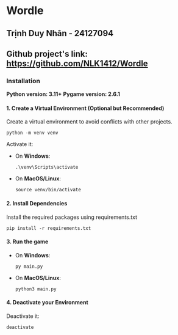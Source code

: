 ﻿# Wordle
## Trịnh Duy Nhân - 24127094
## Github project's link: https://github.com/NLK1412/Wordle

### Installation

**Python version: 3.11+**
**Pygame version: 2.6.1**
#### 1. Create a Virtual Environment (Optional but Recommended)
Create a virtual environment to avoid conflicts with other projects.
```
python -m venv venv
```

Activate it:

- On **Windows**:
    ```
    .\venv\Scripts\activate
    ```
- On **MacOS/Linux**:
    ```
    source venv/bin/activate
    ```
#### 2. Install Dependencies
Install the required packages using requirements.txt
```
pip install -r requirements.txt
```
#### 3. Run the game
- On **Windows**:
    ```
    py main.py
    ```
- On **MacOS/Linux**:
    ```
    python3 main.py
    ```
#### 4. Deactivate your Environment
Deactivate it:

```
deactivate
```